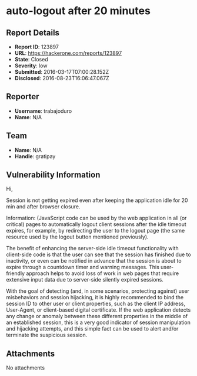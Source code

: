# auto-logout after 20 minutes

## Report Details
- **Report ID**: 123897
- **URL**: https://hackerone.com/reports/123897
- **State**: Closed
- **Severity**: low
- **Submitted**: 2016-03-17T07:00:28.152Z
- **Disclosed**: 2016-08-23T16:06:47.067Z

## Reporter
- **Username**: trabajoduro
- **Name**: N/A

## Team
- **Name**: N/A
- **Handle**: gratipay

## Vulnerability Information
Hi,

Session is not getting expired even after keeping  the application idle for 20 min and after browser closure.

Information:
(JavaScript code can be used by the web application in all (or critical) pages to automatically logout client sessions after the idle timeout expires, for example, by redirecting the user to the logout page (the same resource used by the logout button mentioned previously).

The benefit of enhancing the server-side idle timeout functionality with client-side code is that the user can see that the session has finished due to inactivity, or even can be notified in advance that the session is about to expire through a countdown timer and warning messages. This user-friendly approach helps to avoid loss of work in web pages that require extensive input data due to server-side silently expired sessions.


With the goal of detecting (and, in some scenarios, protecting against) user misbehaviors and session hijacking, it is highly recommended to bind the session ID to other user or client properties, such as the client IP address, User-Agent, or client-based digital certificate. If the web application detects any change or anomaly between these different properties in the middle of an established session, this is a very good indicator of session manipulation and hijacking attempts, and this simple fact can be used to alert and/or terminate the suspicious session.




## Attachments
No attachments
